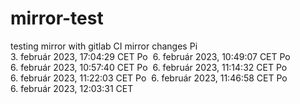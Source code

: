 # mirror-test
testing mirror with gitlab CI mirror changes
Pi  3. február 2023, 17:04:29 CET
Po  6. február 2023, 10:49:07 CET
Po  6. február 2023, 10:57:40 CET
Po  6. február 2023, 11:14:32 CET
Po  6. február 2023, 11:22:03 CET
Po  6. február 2023, 11:46:58 CET
Po  6. február 2023, 12:03:31 CET
